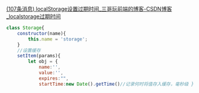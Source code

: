 [(107条消息) localStorage设置过期时间_三哥玩前端的博客-CSDN博客_localstorage过期时间](https://blog.csdn.net/zhaoxiang66/article/details/86703438?spm=1001.2101.3001.6650.1&utm_medium=distribute.pc_relevant.none-task-blog-2%7Edefault%7ECTRLIST%7ERate-1-86703438-blog-62041626.t0_layer_eslanding_sa&depth_1-utm_source=distribute.pc_relevant.none-task-blog-2%7Edefault%7ECTRLIST%7ERate-1-86703438-blog-62041626.t0_layer_eslanding_sa)

```js
class Storage{ 
	constructor(name){ 
		this.name = 'storage'; 
	} 
	//设置缓存 
	setItem(params){ 
		let obj = { 
			name:'', 
			value:'', 
			expires:"", 
			startTime:new Date().getTime()//记录何时将值存入缓存，毫秒级 } let options = {}; //将obj和传进来的params合并 Object.assign(options,obj,params); if(options.expires){ //如果options.expires设置了的话 //以options.name为key，options为值放进去 localStorage.setItem(options.name,JSON.stringify(options)); }else{ //如果options.expires没有设置，就判断一下value的类型 let type = Object.prototype.toString.call(options.value); //如果value是对象或者数组对象的类型，就先用JSON.stringify转一下，再存进去 if(Object.prototype.toString.call(options.value) == '[object Object]'){ options.value = JSON.stringify(options.value); } if(Object.prototype.toString.call(options.value) == '[object Array]'){ options.value = JSON.stringify(options.value); } localStorage.setItem(options.name,options.value); } } //拿到缓存 getItem(name){ let item = localStorage.getItem(name); //先将拿到的试着进行json转为对象的形式 try{ item = JSON.parse(item); }catch(error){ //如果不行就不是json的字符串，就直接返回 item = item; } //如果有startTime的值，说明设置了失效时间 if(item.startTime){ let date = new Date().getTime(); //何时将值取出减去刚存入的时间，与item.expires比较，如果大于就是过期了，如果小于或等于就还没过期 if(date - item.startTime > item.expires){ //缓存过期，清除缓存，返回false localStorage.removeItem(name); return false; }else{ //缓存未过期，返回值 return item.value; } }else{ //如果没有设置失效时间，直接返回值 return item; } } //移出缓存 removeItem(name){ localStorage.removeItem(name); } //移出全部缓存 clear(){ localStorage.clear(); } }
```